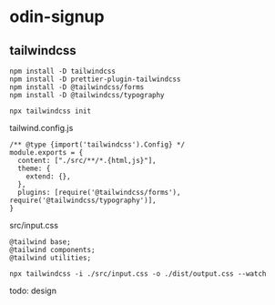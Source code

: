 # odin-signup

## tailwindcss

```
npm install -D tailwindcss
npm install -D prettier-plugin-tailwindcss
npm install -D @tailwindcss/forms
npm install -D @tailwindcss/typography

npx tailwindcss init
```

tailwind.config.js

```
/** @type {import('tailwindcss').Config} */
module.exports = {
  content: ["./src/**/*.{html,js}"],
  theme: {
    extend: {},
  },
  plugins: [require('@tailwindcss/forms'), require('@tailwindcss/typography')],
}
```

src/input.css

```
@tailwind base;
@tailwind components;
@tailwind utilities;
```

```
npx tailwindcss -i ./src/input.css -o ./dist/output.css --watch
```

todo:
design
